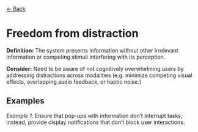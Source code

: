 [← Back](../cognitive-support-and-task-alignment.md)

# Freedom from distraction

**Definition:** The system presents information without other irrelevant information or competing stimuli interfering with its perception.

**Consider:** Need to be aware of not cognitively overwhelming users by addressing distractions across modalities (e,g. minimize competing visual effects, overlapping audio feedback, or haptic noise.)

## Examples
_Example 1._ Ensure that pop-ups with information don’t interrupt tasks; instead, provide display notifications that don’t block user interactions.
